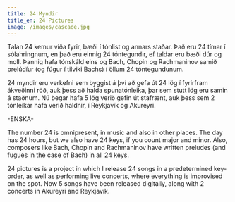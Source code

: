 ```yaml
---
title: 24 Myndir
title_en: 24 Pictures
image: /images/cascade.jpg
---
```

Talan 24 kemur víða fyrir, bæði í tónlist og annars staðar. Það eru 24 tímar í sólahringnum, en það eru einnig 24 tóntegundir, ef taldar eru bæði dúr og moll. Þannig hafa tónskáld eins og Bach, Chopin og Rachmaninov samið prelúdíur (og fúgur í tilviki Bachs) í öllum 24 tóntegundunum. 

24 myndir eru verkefni sem byggist á því að gefa út 24 lög í fyrirfram ákveðinni röð, auk þess að halda spunatónleika, þar sem stutt lög eru samin á staðnum. Nú þegar hafa 5 lög verið gefin út stafrænt, auk þess sem 2 tónleikar hafa verið haldnir, í Reykjavík og Akureyri.

\-ENSKA- 

The number 24 is omnipresent, in music and also in other places. The day has 24 hours, but we also have 24 keys, if you count major and minor. Also, composers like Bach, Chopin and Rachmaninov have written preludes (and fugues in the case of Bach) in all 24 keys. 

24 pictures is a project in which I release 24 songs in a predetermined key-order, as well as performing live concerts, where everything is improvised on the spot. Now 5 songs have been released digitally, along with 2 concerts in Akureyri and Reykjavík.
